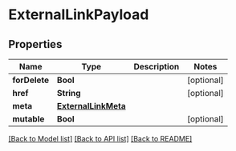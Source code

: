 # ExternalLinkPayload

## Properties
Name | Type | Description | Notes
------------ | ------------- | ------------- | -------------
**forDelete** | **Bool** |  | [optional] 
**href** | **String** |  | [optional] 
**meta** | [**ExternalLinkMeta**](ExternalLinkMeta.md) |  | 
**mutable** | **Bool** |  | [optional] 

[[Back to Model list]](../README.md#documentation-for-models) [[Back to API list]](../README.md#documentation-for-api-endpoints) [[Back to README]](../README.md)


